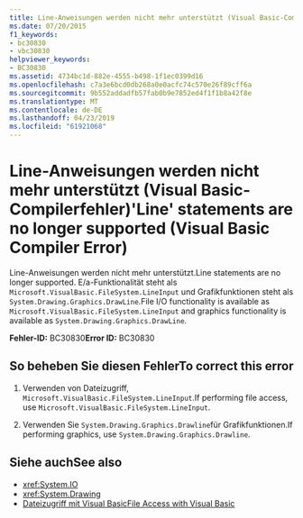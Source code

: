 ```yaml
---
title: Line-Anweisungen werden nicht mehr unterstützt (Visual Basic-Compilerfehler)
ms.date: 07/20/2015
f1_keywords:
- bc30830
- vbc30830
helpviewer_keywords:
- BC30830
ms.assetid: 4734bc1d-882e-4555-b498-1f1ec0399d16
ms.openlocfilehash: c7a3e6bcd0db268a0e0acfc74c570e26f89cff6a
ms.sourcegitcommit: 9b552addadfb57fab0b9e7852ed4f1f1b8a42f8e
ms.translationtype: MT
ms.contentlocale: de-DE
ms.lasthandoff: 04/23/2019
ms.locfileid: "61921068"
---
```

# <a name="line-statements-are-no-longer-supported-visual-basic-compiler-error"></a><span data-ttu-id="f59fb-102">Line-Anweisungen werden nicht mehr unterstützt (Visual Basic-Compilerfehler)</span><span class="sxs-lookup"><span data-stu-id="f59fb-102">'Line' statements are no longer supported (Visual Basic Compiler Error)</span></span>
<span data-ttu-id="f59fb-103">Line-Anweisungen werden nicht mehr unterstützt.</span><span class="sxs-lookup"><span data-stu-id="f59fb-103">Line statements are no longer supported.</span></span> <span data-ttu-id="f59fb-104">E/a-Funktionalität steht als `Microsoft.VisualBasic.FileSystem.LineInput` und Grafikfunktionen steht als `System.Drawing.Graphics.DrawLine`.</span><span class="sxs-lookup"><span data-stu-id="f59fb-104">File I/O functionality is available as `Microsoft.VisualBasic.FileSystem.LineInput` and graphics functionality is available as `System.Drawing.Graphics.DrawLine`.</span></span>  
  
 <span data-ttu-id="f59fb-105">**Fehler-ID:** BC30830</span><span class="sxs-lookup"><span data-stu-id="f59fb-105">**Error ID:** BC30830</span></span>  
  
## <a name="to-correct-this-error"></a><span data-ttu-id="f59fb-106">So beheben Sie diesen Fehler</span><span class="sxs-lookup"><span data-stu-id="f59fb-106">To correct this error</span></span>  
  
1. <span data-ttu-id="f59fb-107">Verwenden von Dateizugriff, `Microsoft.VisualBasic.FileSystem.LineInput`.</span><span class="sxs-lookup"><span data-stu-id="f59fb-107">If performing file access, use `Microsoft.VisualBasic.FileSystem.LineInput`.</span></span>  
  
2. <span data-ttu-id="f59fb-108">Verwenden Sie `System.Drawing.Graphics.Drawline`für Grafikfunktionen.</span><span class="sxs-lookup"><span data-stu-id="f59fb-108">If performing graphics, use `System.Drawing.Graphics.Drawline`.</span></span>  
  
## <a name="see-also"></a><span data-ttu-id="f59fb-109">Siehe auch</span><span class="sxs-lookup"><span data-stu-id="f59fb-109">See also</span></span>

- <xref:System.IO>
- <xref:System.Drawing>
- [<span data-ttu-id="f59fb-110">Dateizugriff mit Visual Basic</span><span class="sxs-lookup"><span data-stu-id="f59fb-110">File Access with Visual Basic</span></span>](../../../visual-basic/developing-apps/programming/drives-directories-files/file-access.md)
